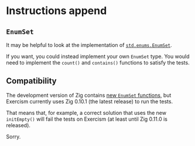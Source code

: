 # Instructions append

## `EnumSet`

It may be helpful to look at the implementation of [`std.enums.EnumSet`][enumset].

If you want, you could instead implement your own `EnumSet` type.
You would need to implement the `count()` and `contains()` functions to satisfy the tests.

## Compatibility

The development version of Zig contains [new `EnumSet` functions][new-enumset-functions], but Exercism currently uses Zig 0.10.1 (the latest release) to run the tests.

That means that, for example, a correct solution that uses the new `initEmpty()` will fail the tests on Exercism (at least until Zig 0.11.0 is released).

Sorry.

[enumset]: https://github.com/ziglang/zig/blob/0.10.1/lib/std/enums.zig#L220-L246
[new-enumset-functions]: https://github.com/ziglang/zig/commit/a792e13fc08982e79cb1b08d14322be76b8cf77a
